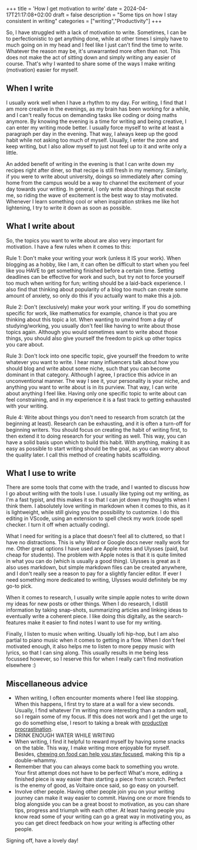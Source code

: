 +++
title = 'How I get motivation to write'
date = 2024-04-17T21:17:08+02:00
draft = false
description = "Some tips on how I stay consistent in writing"
categories = ["writing","Productivity"]
+++

So, I have struggled with a lack of motivation to write. Sometimes, I can be to perfectionistic to get anything done, while at other times I simply have to much going on in my head and I feel like I just can't find the time to write. Whatever the reason may be, it's unwarranted more often than not. This does not make the act of sitting down and simply writing any easier of course. That's why I wanted to share some of the ways I make writing (motivation) easier for myself. 


## When I write

I usually work well when I have a rhythm to my day. For writing, I find that I am more creative in the evenings, as my brain has been working for a while, and I can't really focus on demanding tasks like coding or doing maths anymore. By knowing the evening is a time for writing and being creative, I can enter my writing mode better. I usually force myself to write at least a paragraph per day in the evening. That way, I always keep up the good habit while not asking too much of myself. Usually, I enter the zone and keep writing, but I also allow myself to just not feel up to it and write only a little. 

An added benefit of writing in the evening is that I can write down my recipes right after diner, so that recipe is still fresh in my memory. Similarly, if you were to write about university, doings so immediately after coming home from the campus would be a way to channel the excitement of your day towards your writing. In general, I only write about things that excite me, so riding the wave of excitement is the best way to stay motivated. Whenever I learn something cool or when inspiration strikes me like hot lightening, I try to write it down as soon as possible.

## What I write about

So, the topics you want to write about are also very important for motivation. I have a few rules when it comes to this:

Rule 1: Don't make your writing your work (unless it IS your work). When blogging as a hobby, like I am, it can often be difficult to start when you feel like you HAVE to get something finished before a certain time. Setting deadlines can be effective for work and such, but try not to force yourself too much when writing for fun; writing should be a laid-back experience. I also find that thinking about popularity of a blog too much can create some amount of anxiety, so only do this if you actually want to make this a job. 


Rule 2: Don't (exclusively) make your work your writing. If you do something specific for work, like mathematics for example, chance is that you are thinking about this topic a lot. When wanting to unwind from a day of studying/working, you usually don't feel like having to write about those topics again. Although you would sometimes want to write about those things, you should also give yourself the freedom to pick up other topics you care about. 


Rule 3: Don't lock into one specific topic, give yourself the freedom to write whatever you want to write. I hear many influencers talk about how you should blog and write about some niche, such that you can become dominant in that category. Although I agree, I practice this advice in an unconventional manner. The way I see it, your personality is your niche, and anything you want to write about is in its purview. That way, I can write about anything I feel like. Having only one specific topic to write about can feel constraining, and in my experience it is a fast track to getting exhausted with your writing. 


Rule 4: Write about things you don't need to research from scratch (at the beginning at least). Research can be exhausting, and it is often a turn-off for beginning writers. You should focus on creating the habit of writing first, to then extend it to doing research for your writing as well. This way, you can have a solid basis upon which to build this habit. With anything, making it as easy as possible to start writing should be the goal, as you can worry about the quality later. I call this method of creating habits scaffolding. 


## What I use to write

There are some tools that come with the trade, and I wanted to discuss how I go about writing with the tools I use. I usually like typing out my writing, as I'm a fast typist, and this makes it so that I can jot down my thoughts when I think them. I absolutely love writing in markdown when it comes to this, as it is lightweight, while still giving you the possibility to customize. I do this editing in VScode, using an extension to spell check my work (code spell checker. I turn it off when actually coding). 

What I need for writing is a place that doesn't feel all to cluttered, so that I have no distractions. This is why Word or Google docs never really work for me. Other great options I have used are Apple notes and Ulysses (paid, but cheap for students). The problem with Apple notes is that it is quite limited in what you can do (which is usually a good thing). Ulysses is great as it also uses markdown, but simple markdown files can be created anywhere, and I don't really see a reason to pay for a slightly fancier editor. If ever I need something more dedicated to writing, Ulysses would definitely be my go-to pick. 

When it comes to research, I usually write simple apple notes to write down my ideas for new posts or other things. When I do research, I distill information by taking snap-shots, summarizing articles and linking ideas to eventually write a coherent piece. I like doing this digitally, as the search-features make it easier to find notes I want to use for my writing. 

Finally, I listen to music when writing. Usually lofi hip-hop, but I am also partial to piano music when it comes to getting in a flow. When I don't feel motivated enough, it also helps me to listen to more peppy music with lyrics, so that I can sing along. This usually results in me being less focussed however, so I reserve this for when I really can't find motivation elsewhere :)

## Miscellaneous advice

* When writing, I often encounter moments where I feel like stopping. When this happens, I first try to stare at a wall for a view seconds. Usually, I find whatever I'm writing more interesting than a random wall, so I regain some of my focus. If this does not work and I get the urge to go do something else, I resort to taking a break with [productive procrastination](https://paulstapel.github.io/productive-procrastination/). 
* DRINK ENOUGH WATER WHILE WRITING
* When writing, I find it helpful to reward myself by having some snacks on the table. This way, I make writing more enjoyable for myself. Besides, [chewing on food can help you stay focused](https://www.ncbi.nlm.nih.gov/pmc/articles/PMC4449949/), making this tip a double-whammy.
* Remember that you can always come back to something you wrote. Your first attempt does not have to be perfect! What's more, editing a finished piece is way easier than starting a piece from scratch. Perfect is the enemy of good, as Voltaire once said, so go easy on yourself. 
* Involve other people. Having other people join you on your writing journey can make it way easier to commit. Having one or more friends to blog alongside you can be a great boost to motivation, as you can share tips, progress and triumph with each other. At least having people you know read some of your writing can go a great way in motivating you, as you can get direct feedback on how your writing is affecting other people.


Signing off, have a lovely day!